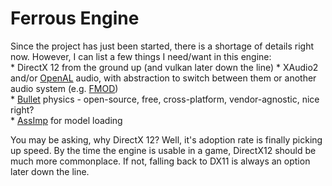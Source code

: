 # Ferrous Engine
Since the project has just been started, there is a shortage of details right now. However, I can list a few things I need/want in this engine:  
	* DirectX 12 from the ground up (and vulkan later down the line) 
	* XAudio2 and/or [OpenAL](https://www.openal.org/) audio, with abstraction to switch between them or another audio system (e.g. [FMOD](https://www.fmod.com/))  
	* [Bullet](https://pybullet.org/wordpress/) physics - open-source, free, cross-platform, vendor-agnostic, nice right?  
	* [AssImp](http://www.assimp.org/) for model loading  

You may be asking, why DirectX 12? Well, it's adoption rate is finally picking up speed. By the time the engine is usable in a game, DirectX12 should be much more commonplace. If not, falling back to DX11 is always an option later down the line.